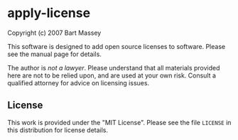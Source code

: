 # apply-license
Copyright (c) 2007 Bart Massey

This software is designed to add open source licenses to
software.  Please see the manual page for details.

The author is *not a lawyer*.  Please understand that all
materials provided here are not to be relied upon, and are
used at your own risk.  Consult a qualified attorney for
advice on licensing issues.

## License

This work is provided under the "MIT License". Please see
the file `LICENSE` in this distribution for license details.
